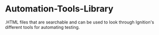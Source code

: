 # Automation-Tools-Library
.HTML files that are searchable and can be used to look through Ignition's different tools for automating testing. 
